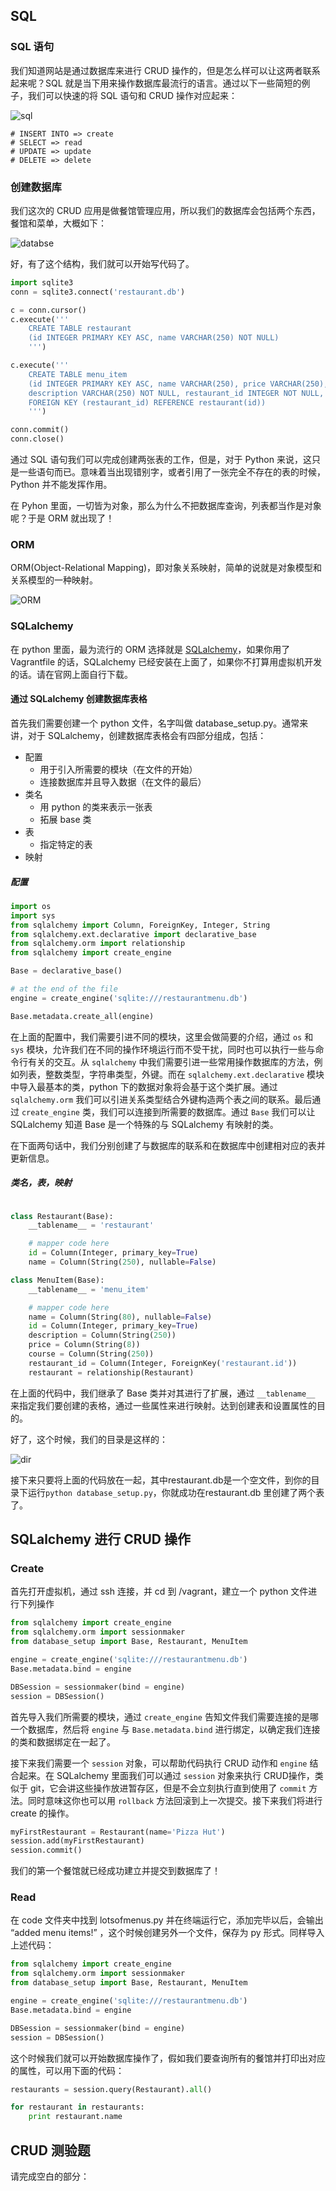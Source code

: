
## SQL

### SQL 语句

我们知道网站是通过数据库来进行 CRUD 操作的，但是怎么样可以让这两者联系起来呢？SQL 就是当下用来操作数据库最流行的语言。通过以下一些简短的例子，我们可以快速的将 SQL 语句和 CRUD 操作对应起来：

![sql](../images/C1-1-sql.png)

```
# INSERT INTO => create
# SELECT => read
# UPDATE => update
# DELETE => delete
```

### 创建数据库

我们这次的 CRUD 应用是做餐馆管理应用，所以我们的数据库会包括两个东西，餐馆和菜单，大概如下：

![databse](../images/C1-1-database.png)

好，有了这个结构，我们就可以开始写代码了。

``` python
import sqlite3
conn = sqlite3.connect('restaurant.db')

c = conn.cursor()
c.execute('''
    CREATE TABLE restaurant
    (id INTEGER PRIMARY KEY ASC, name VARCHAR(250) NOT NULL)
    ''')

c.execute('''
    CREATE TABLE menu_item
    (id INTEGER PRIMARY KEY ASC, name VARCHAR(250), price VARCHAR(250),
    description VARCHAR(250) NOT NULL, restaurant_id INTEGER NOT NULL,
    FOREIGN KEY (restaurant_id) REFERENCE restaurant(id))
    ''')

conn.commit()
conn.close()
```

通过 SQL 语句我们可以完成创建两张表的工作，但是，对于 Python 来说，这只是一些语句而已。意味着当出现错别字，或者引用了一张完全不存在的表的时候， Python 并不能发挥作用。

在 Pyhon 里面，一切皆为对象，那么为什么不把数据库查询，列表都当作是对象呢？于是 ORM 就出现了！

### ORM

ORM(Object-Relational Mapping)，即对象关系映射，简单的说就是对象模型和关系模型的一种映射。

![ORM](../images/C1-1-ORM.png)

### SQLalchemy

在 python 里面，最为流行的 ORM 选择就是 [SQLalchemy](http://www.sqlalchemy.org/)，如果你用了 Vagrantfile 的话，SQLalchemy 已经安装在上面了，如果你不打算用虚拟机开发的话。请在官网上面自行下载。

#### 通过 SQLalchemy 创建数据库表格

首先我们需要创建一个 python 文件，名字叫做 database_setup.py。通常来讲，对于 SQLalchemy，创建数据库表格会有四部分组成，包括：

- 配置
    - 用于引入所需要的模块（在文件的开始）
    - 连接数据库并且导入数据（在文件的最后）
- 类名
    - 用 python 的类来表示一张表
    - 拓展 base 类
- 表
    - 指定特定的表
- 映射

##### 配置

``` python
import os
import sys
from sqlalchemy import Column, ForeignKey, Integer, String
from sqlalchemy.ext.declarative import declarative_base
from sqlalchemy.orm import relationship
from sqlalchemy import create_engine

Base = declarative_base()

# at the end of the file
engine = create_engine('sqlite:///restaurantmenu.db')

Base.metadata.create_all(engine)
```

在上面的配置中，我们需要引进不同的模块，这里会做简要的介绍，通过 `os` 和 `sys` 模块，允许我们在不同的操作环境运行而不受干扰，同时也可以执行一些与命令行有关的交互。从 `sqlalchemy` 中我们需要引进一些常用操作数据库的方法，例如列表，整数类型，字符串类型，外键。而在  `sqlalchemy.ext.declarative` 模块中导入最基本的类，python 下的数据对象将会基于这个类扩展。通过 `sqlalchemy.orm` 我们可以引进关系类型结合外键构造两个表之间的联系。最后通过 `create_engine` 类，我们可以连接到所需要的数据库。通过 `Base` 我们可以让 SQLalchemy 知道 Base 是一个特殊的与 SQLalchemy 有映射的类。

在下面两句话中，我们分别创建了与数据库的联系和在数据库中创建相对应的表并更新信息。

##### 类名，表，映射

``` python

class Restaurant(Base):
    __tablename__ = 'restaurant'

    # mapper code here
    id = Column(Integer, primary_key=True)
    name = Column(String(250), nullable=False)

class MenuItem(Base):
    __tablename__ = 'menu_item'

    # mapper code here
    name = Column(String(80), nullable=False)
    id = Column(Integer, primary_key=True)
    description = Column(String(250))
    price = Column(String(8))
    course = Column(String(250))
    restaurant_id = Column(Integer, ForeignKey('restaurant.id'))
    restaurant = relationship(Restaurant)

```

在上面的代码中，我们继承了 Base 类并对其进行了扩展，通过 `__tablename__` 来指定我们要创建的表格，通过一些属性来进行映射。达到创建表和设置属性的目的。

好了，这个时候，我们的目录是这样的：

![dir](../images/C1-1-dir.png)

接下来只要将上面的代码放在一起，其中restaurant.db是一个空文件，到你的目录下运行`python database_setup.py`，你就成功在restaurant.db 里创建了两个表了。

## SQLalchemy 进行 CRUD 操作

### Create

首先打开虚拟机，通过 ssh 连接，并 cd 到 /vagrant，建立一个 python 文件进行下列操作

``` python
from sqlalchemy import create_engine
from sqlalchemy.orm import sessionmaker
from database_setup import Base, Restaurant, MenuItem

engine = create_engine('sqlite:///restaurantmenu.db')
Base.metadata.bind = engine

DBSession = sessionmaker(bind = engine)
session = DBSession()
```

首先导入我们所需要的模块，通过 `create_engine` 告知文件我们需要连接的是哪一个数据库，然后将 `engine` 与 `Base.metadata.bind` 进行绑定，以确定我们连接的类和数据绑定在一起了。

接下来我们需要一个 `session` 对象，可以帮助代码执行 CRUD 动作和 `engine` 结合起来。在 SQLalchemy 里面我们可以通过 `session` 对象来执行 CRUD操作，类似于 git，它会讲这些操作放进暂存区，但是不会立刻执行直到使用了 `commit` 方法。同时意味这你也可以用 `rollback` 方法回滚到上一次提交。接下来我们将进行 create 的操作。

``` python
myFirstRestaurant = Restaurant(name='Pizza Hut')
session.add(myFirstRestaurant)
session.commit()
```

我们的第一个餐馆就已经成功建立并提交到数据库了！

### Read

在 code 文件夹中找到 lotsofmenus.py 并在终端运行它，添加完毕以后，会输出 “added menu items!” ，这个时候创建另外一个文件，保存为 py 形式。同样导入上述代码：

``` python
from sqlalchemy import create_engine
from sqlalchemy.orm import sessionmaker
from database_setup import Base, Restaurant, MenuItem

engine = create_engine('sqlite:///restaurantmenu.db')
Base.metadata.bind = engine

DBSession = sessionmaker(bind = engine)
session = DBSession()
```

这个时候我们就可以开始数据库操作了，假如我们要查询所有的餐馆并打印出对应的属性，可以用下面的代码：

```python
restaurants = session.query(Restaurant).all()

for restaurant in restaurants:
    print restaurant.name
```

## CRUD 测验题

请完成空白的部分：
